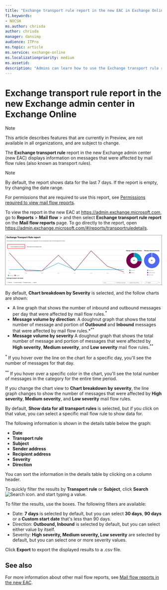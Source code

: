 ```yaml
---
title: "Exchange transport rule report in the new EAC in Exchange Online"
f1.keywords:
- NOCSH
ms.author: chrisda
author: chrisda
manager: dansimp
audience: ITPro
ms.topic: article
ms.service: exchange-online
ms.localizationpriority: medium
ms.assetid:
description: "Admins can learn how to use the Exchange transport rule report to view information about mail flow rules (also known as transport rules)."
---
```


# Exchange transport rule report in the new Exchange admin center in Exchange Online

> [!NOTE]
> This article describes features that are currently in Preview, are not available in all organizations, and are subject to change.

The **Exchange transport rule** report in the new Exchange admin center (new EAC) displays information on messages that were affected by mail flow rules (also known as transport rules).

> [!NOTE]
> By default, the report shows data for the last 7 days. If the report is empty, try changing the date range.
>
> For permissions that are required to use this report, see [Permissions required to view mail flow reports](mail-flow-reports.md#permissions-required-to-view-mail-flow-reports).

To view the report in the new EAC at <https://admin.exchange.microsoft.com>, go to **Reports** \> **Mail flow** \> and then select **Exchange transport rule report** on the **Mail flow reports** page. To go directly to the report, open <https://admin.exchange.microsoft.com/#/reports/transportruledetails>.

![Overview of the Exchange transport rule report.](../../media/mfr-exchange-transport-rule-report.png)

By default, **Chart breakdown by Severity** is selected, and the follow charts are shown:

- A line graph that shows the number of inbound and outbound messages per day that were affected by mail flow rules.<sup>\*</sup>
- **Message volume by direction**: A doughnut graph that shows the total number of message and portion of **Outbound** and **Inbound** messages that were affected by mail flow rules.*<sup>\*\*</sup>
- **Message volume by severity** A doughnut graph that shows the total number of message and portion of messages that were affected by **High severity**, **Medium severity**, and **Low severity** mail flow rules.<sup>\*\*</sup>

<sup>\*</sup> If you hover over the line on the chart for a specific day, you'll see the number of messages for that day.

<sup>\*\*</sup> If you hover over a specific color in the chart, you'll see the total number of messages in the category for the entire time period.

If you change the chart view to **Chart breakdown by severity**, the line graph changes to show the number of messages that were affected by **High severity**, **Medium severity**, and **Low severity** mail flow rules.

By default, **Show data for all transport rules** is selected, but if you click on that value, you can select a specific mail flow rule to show data for.

The following information is shown in the details table below the graph:

- **Date**
- **Transport rule**
- **Subject**
- **Sender address**
- **Recipient address**
- **Severity**
- **Direction**

You can sort the information in the details table by clicking on a column header.

To quickly filter the results by **Transport rule** or **Subject**, click **Search** ![Search icon.](../../media/modern-eac-search-icon.png) and start typing a value.

To filter the results, use the boxes. The following filters are available:

- Date: **7 days** is selected by default, but you can select **30 days**, **90 days** or a **Custom start date** that's less than 90 days.
- Direction: **Outbound, Inbound** is selected by default, but you can select either value by itself.
- Severity: **High severity, Medium severity, Low severity** are selected by default, but you can select one or more severity values.

Click **Export** to export the displayed results to a .csv file.

## See also

For more information about other mail flow reports, see [Mail flow reports in the new EAC](mail-flow-reports.md).
